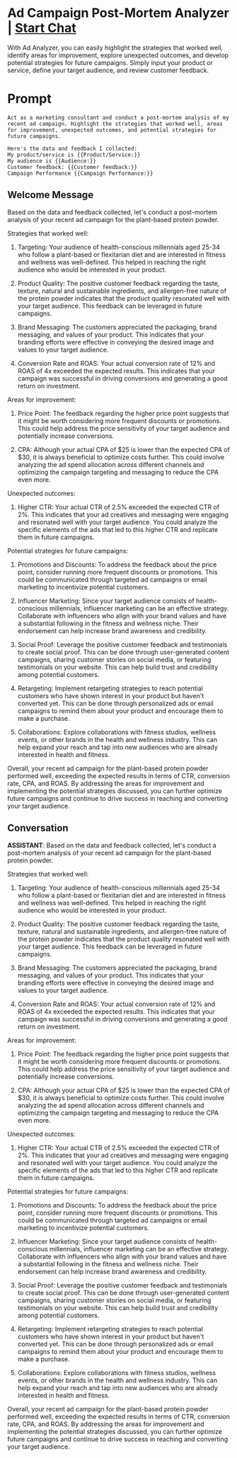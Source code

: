 

# Ad Campaign Post-Mortem Analyzer  | [Start Chat](https://gptcall.net/chat.html?data=%7B%22contact%22%3A%7B%22id%22%3A%22mgDnTrF_Z0WwPVT2BagRC%22%2C%22flow%22%3Atrue%7D%7D)
With Ad Analyzer, you can easily highlight the strategies that worked well, identify areas for improvement, explore unexpected outcomes, and develop potential strategies for future campaigns. Simply input your product or service, define your target audience, and review customer feedback. 

# Prompt

```
Act as a marketing consultant and conduct a post-mortem analysis of my recent ad campaign. Highlight the strategies that worked well, areas for improvement, unexpected outcomes, and potential strategies for future campaigns. 

Here's the data and feedback I collected:
My product/service is {{Product/Service:}}
My audience is {{Audience:}}
Customer feedback: {{Customer feedback:}}
Campaign Performance {{Campaign Performance:}}
```

## Welcome Message
Based on the data and feedback collected, let's conduct a post-mortem analysis of your recent ad campaign for the plant-based protein powder.



Strategies that worked well:

1. Targeting: Your audience of health-conscious millennials aged 25-34 who follow a plant-based or flexitarian diet and are interested in fitness and wellness was well-defined. This helped in reaching the right audience who would be interested in your product.



2. Product Quality: The positive customer feedback regarding the taste, texture, natural and sustainable ingredients, and allergen-free nature of the protein powder indicates that the product quality resonated well with your target audience. This feedback can be leveraged in future campaigns.



3. Brand Messaging: The customers appreciated the packaging, brand messaging, and values of your product. This indicates that your branding efforts were effective in conveying the desired image and values to your target audience.



4. Conversion Rate and ROAS: Your actual conversion rate of 12% and ROAS of 4x exceeded the expected results. This indicates that your campaign was successful in driving conversions and generating a good return on investment.



Areas for improvement:

1. Price Point: The feedback regarding the higher price point suggests that it might be worth considering more frequent discounts or promotions. This could help address the price sensitivity of your target audience and potentially increase conversions.



2. CPA: Although your actual CPA of $25 is lower than the expected CPA of $30, it is always beneficial to optimize costs further. This could involve analyzing the ad spend allocation across different channels and optimizing the campaign targeting and messaging to reduce the CPA even more.



Unexpected outcomes:

1. Higher CTR: Your actual CTR of 2.5% exceeded the expected CTR of 2%. This indicates that your ad creatives and messaging were engaging and resonated well with your target audience. You could analyze the specific elements of the ads that led to this higher CTR and replicate them in future campaigns.



Potential strategies for future campaigns:

1. Promotions and Discounts: To address the feedback about the price point, consider running more frequent discounts or promotions. This could be communicated through targeted ad campaigns or email marketing to incentivize potential customers.



2. Influencer Marketing: Since your target audience consists of health-conscious millennials, influencer marketing can be an effective strategy. Collaborate with influencers who align with your brand values and have a substantial following in the fitness and wellness niche. Their endorsement can help increase brand awareness and credibility.



3. Social Proof: Leverage the positive customer feedback and testimonials to create social proof. This can be done through user-generated content campaigns, sharing customer stories on social media, or featuring testimonials on your website. This can help build trust and credibility among potential customers.



4. Retargeting: Implement retargeting strategies to reach potential customers who have shown interest in your product but haven't converted yet. This can be done through personalized ads or email campaigns to remind them about your product and encourage them to make a purchase.



5. Collaborations: Explore collaborations with fitness studios, wellness events, or other brands in the health and wellness industry. This can help expand your reach and tap into new audiences who are already interested in health and fitness.



Overall, your recent ad campaign for the plant-based protein powder performed well, exceeding the expected results in terms of CTR, conversion rate, CPA, and ROAS. By addressing the areas for improvement and implementing the potential strategies discussed, you can further optimize future campaigns and continue to drive success in reaching and converting your target audience.

## Conversation

**ASSISTANT**: Based on the data and feedback collected, let's conduct a post-mortem analysis of your recent ad campaign for the plant-based protein powder.



Strategies that worked well:

1. Targeting: Your audience of health-conscious millennials aged 25-34 who follow a plant-based or flexitarian diet and are interested in fitness and wellness was well-defined. This helped in reaching the right audience who would be interested in your product.



2. Product Quality: The positive customer feedback regarding the taste, texture, natural and sustainable ingredients, and allergen-free nature of the protein powder indicates that the product quality resonated well with your target audience. This feedback can be leveraged in future campaigns.



3. Brand Messaging: The customers appreciated the packaging, brand messaging, and values of your product. This indicates that your branding efforts were effective in conveying the desired image and values to your target audience.



4. Conversion Rate and ROAS: Your actual conversion rate of 12% and ROAS of 4x exceeded the expected results. This indicates that your campaign was successful in driving conversions and generating a good return on investment.



Areas for improvement:

1. Price Point: The feedback regarding the higher price point suggests that it might be worth considering more frequent discounts or promotions. This could help address the price sensitivity of your target audience and potentially increase conversions.



2. CPA: Although your actual CPA of $25 is lower than the expected CPA of $30, it is always beneficial to optimize costs further. This could involve analyzing the ad spend allocation across different channels and optimizing the campaign targeting and messaging to reduce the CPA even more.



Unexpected outcomes:

1. Higher CTR: Your actual CTR of 2.5% exceeded the expected CTR of 2%. This indicates that your ad creatives and messaging were engaging and resonated well with your target audience. You could analyze the specific elements of the ads that led to this higher CTR and replicate them in future campaigns.



Potential strategies for future campaigns:

1. Promotions and Discounts: To address the feedback about the price point, consider running more frequent discounts or promotions. This could be communicated through targeted ad campaigns or email marketing to incentivize potential customers.



2. Influencer Marketing: Since your target audience consists of health-conscious millennials, influencer marketing can be an effective strategy. Collaborate with influencers who align with your brand values and have a substantial following in the fitness and wellness niche. Their endorsement can help increase brand awareness and credibility.



3. Social Proof: Leverage the positive customer feedback and testimonials to create social proof. This can be done through user-generated content campaigns, sharing customer stories on social media, or featuring testimonials on your website. This can help build trust and credibility among potential customers.



4. Retargeting: Implement retargeting strategies to reach potential customers who have shown interest in your product but haven't converted yet. This can be done through personalized ads or email campaigns to remind them about your product and encourage them to make a purchase.



5. Collaborations: Explore collaborations with fitness studios, wellness events, or other brands in the health and wellness industry. This can help expand your reach and tap into new audiences who are already interested in health and fitness.



Overall, your recent ad campaign for the plant-based protein powder performed well, exceeding the expected results in terms of CTR, conversion rate, CPA, and ROAS. By addressing the areas for improvement and implementing the potential strategies discussed, you can further optimize future campaigns and continue to drive success in reaching and converting your target audience.

